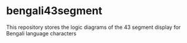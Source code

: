 # bengali43segment
This repository stores the logic diagrams of the 43 segment display for Bengali language characters
